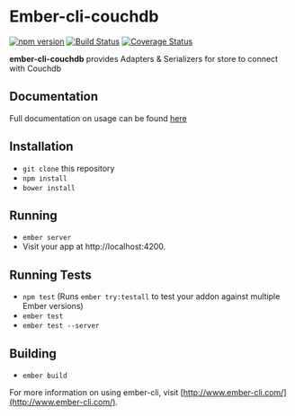 # Ember-cli-couchdb
[![npm version](https://badge.fury.io/js/ember-cli-couchdb.svg)](https://badge.fury.io/js/ember-cli-couchdb)  [![Build Status](https://travis-ci.org/ArtooTrills/ember-cli-couchdb.svg?branch=master)](https://travis-ci.org/ArtooTrills/ember-cli-couchdb) [![Coverage Status](https://coveralls.io/repos/ArtooTrills/ember-cli-couchdb/badge.svg?branch=master&service=github)](https://coveralls.io/github/ArtooTrills/ember-cli-couchdb?branch=master)

**ember-cli-couchdb** provides Adapters & Serializers for store to connect with Couchdb

## Documentation
Full documentation on usage can be found [here](http://artootrills.github.io/ember-cli-couchdb)

## Installation

* `git clone` this repository
* `npm install`
* `bower install`


## Running

* `ember server`
* Visit your app at http://localhost:4200.

## Running Tests

* `npm test` (Runs `ember try:testall` to test your addon against multiple Ember versions)
* `ember test`
* `ember test --server`

## Building

* `ember build`

For more information on using ember-cli, visit [http://www.ember-cli.com/](http://www.ember-cli.com/).
